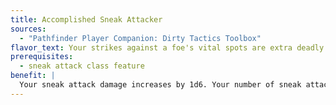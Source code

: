 ```yaml
---
title: Accomplished Sneak Attacker
sources:
  - "Pathfinder Player Companion: Dirty Tactics Toolbox"
flavor_text: Your strikes against a foe's vital spots are extra deadly.
prerequisites:
  - sneak attack class feature
benefit: |
  Your sneak attack damage increases by 1d6. Your number of sneak attack dice cannot exceed half your character level (rounded up).
---
```


